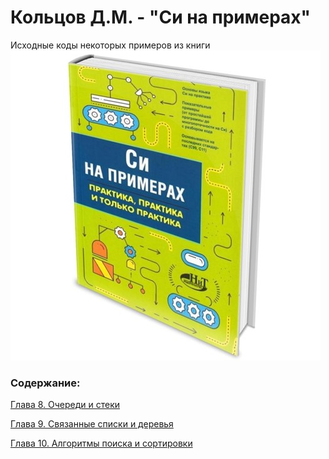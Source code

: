 # Кольцов Д.М. - "Си на примерах"
Исходные коды некоторых примеров из книги
![Обложка](./cover.jpg)
### Содержание:

[Глава 8. Очереди и стеки](./ch08)

[Глава 9. Связанные списки и деревья](./ch09)

[Глава 10. Алгоритмы поиска и сортировки](./ch10)
